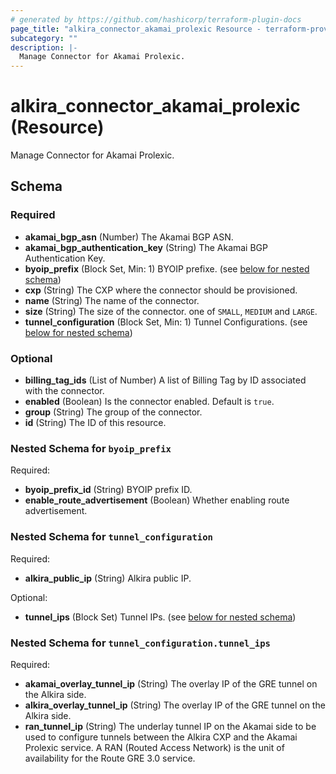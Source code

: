 ```yaml
---
# generated by https://github.com/hashicorp/terraform-plugin-docs
page_title: "alkira_connector_akamai_prolexic Resource - terraform-provider-alkira"
subcategory: ""
description: |-
  Manage Connector for Akamai Prolexic.
---
```


# alkira_connector_akamai_prolexic (Resource)

Manage Connector for Akamai Prolexic.



<!-- schema generated by tfplugindocs -->
## Schema

### Required

- **akamai_bgp_asn** (Number) The Akamai BGP ASN.
- **akamai_bgp_authentication_key** (String) The Akamai BGP Authentication Key.
- **byoip_prefix** (Block Set, Min: 1) BYOIP prefixe. (see [below for nested schema](#nestedblock--byoip_prefix))
- **cxp** (String) The CXP where the connector should be provisioned.
- **name** (String) The name of the connector.
- **size** (String) The size of the connector. one of `SMALL`, `MEDIUM` and `LARGE`.
- **tunnel_configuration** (Block Set, Min: 1) Tunnel Configurations. (see [below for nested schema](#nestedblock--tunnel_configuration))

### Optional

- **billing_tag_ids** (List of Number) A list of Billing Tag by ID associated with the connector.
- **enabled** (Boolean) Is the connector enabled. Default is `true`.
- **group** (String) The group of the connector.
- **id** (String) The ID of this resource.

<a id="nestedblock--byoip_prefix"></a>
### Nested Schema for `byoip_prefix`

Required:

- **byoip_prefix_id** (String) BYOIP prefix ID.
- **enable_route_advertisement** (Boolean) Whether enabling route advertisement.


<a id="nestedblock--tunnel_configuration"></a>
### Nested Schema for `tunnel_configuration`

Required:

- **alkira_public_ip** (String) Alkira public IP.

Optional:

- **tunnel_ips** (Block Set) Tunnel IPs. (see [below for nested schema](#nestedblock--tunnel_configuration--tunnel_ips))

<a id="nestedblock--tunnel_configuration--tunnel_ips"></a>
### Nested Schema for `tunnel_configuration.tunnel_ips`

Required:

- **akamai_overlay_tunnel_ip** (String) The overlay IP of the GRE tunnel on the Alkira side.
- **alkira_overlay_tunnel_ip** (String) The overlay IP of the GRE tunnel on the Alkira side.
- **ran_tunnel_ip** (String) The underlay tunnel IP on the Akamai side to be used to configure tunnels between the Alkira CXP and the Akamai Prolexic service. A RAN (Routed Access Network) is the unit of availability for the Route GRE 3.0 service.


